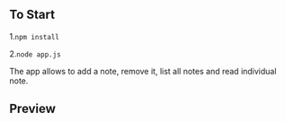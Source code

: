 ## To Start

1.`npm install` 

2.`node app.js`

The app allows to add a note, remove it, list all notes and read individual note. 


## Preview